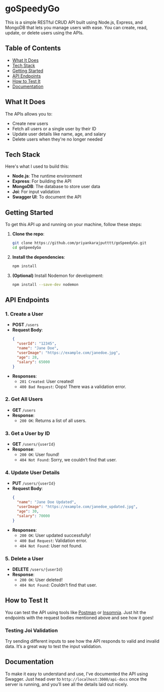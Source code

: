 # goSpeedyGo

This is a simple RESTful CRUD API built using Node.js, Express, and MongoDB that lets you manage users with ease. You can 
create, read, update, or delete users using the APIs.

## Table of Contents

- [What It Does](#what-it-does)
- [Tech Stack](#tech-stack)
- [Getting Started](#getting-started)
- [API Endpoints](#api-endpoints)
- [How to Test It](#how-to-test-it)
- [Documentation](#documentation)

## What It Does

The APIs allows you to:
- Create new users
- Fetch all users or a single user by their ID
- Update user details like name, age, and salary
- Delete users when they're no longer needed

## Tech Stack

Here's what I used to build this:
- **Node.js**: The runtime environment
- **Express**: For building the API
- **MongoDB**: The database to store user data
- **Joi**: For input validation
- **Swagger UI**: To document the API

## Getting Started

To get this API up and running on your machine, follow these steps:

1. **Clone the repo**:
   ```bash
   git clone https://github.com/priyankarajputttt/goSpeedyGo.git
   cd goSpeedyGo
   ```

2. **Install the dependencies**:
   ```bash
   npm install
   ```

3. **(Optional)** Install Nodemon for development:
   ```bash
   npm install --save-dev nodemon
   ```

## API Endpoints

### 1. Create a User
- **POST** `/users`
- **Request Body**:
    ```json
    {
      "userId": "12345",
      "name": "Jane Doe",
      "userImage": "https://example.com/janedoe.jpg",
      "age": 28,
      "salary": 65000
    }
    ```
- **Responses**:
    - `201 Created`: User created!
    - `400 Bad Request`: Oops! There was a validation error.

### 2. Get All Users
- **GET** `/users`
- **Response**:
    - `200 OK`: Returns a list of all users.

### 3. Get a User by ID
- **GET** `/users/{userId}`
- **Response**:
    - `200 OK`: User found!
    - `404 Not Found`: Sorry, we couldn’t find that user.

### 4. Update User Details
- **PUT** `/users/{userId}`
- **Request Body**:
    ```json
    {
      "name": "Jane Doe Updated",
      "userImage": "https://example.com/janedoe_updated.jpg",
      "age": 30,
      "salary": 70000
    }
    ```
- **Responses**:
    - `200 OK`: User updated successfully!
    - `400 Bad Request`: Validation error.
    - `404 Not Found`: User not found.

### 5. Delete a User
- **DELETE** `/users/{userId}`
- **Response**:
    - `200 OK`: User deleted!
    - `404 Not Found`: Couldn’t find that user.

## How to Test It

You can test the API using tools like [Postman](https://www.postman.com/) or [Insomnia](https://insomnia.rest/). Just hit the endpoints with the request bodies mentioned above and see how it goes!

### Testing Joi Validation
Try sending different inputs to see how the API responds to valid and invalid data. It’s a great way to test the input validation.

## Documentation

To make it easy to understand and use, I’ve documented the API using Swagger. Just head over to `http://localhost:3000/api-docs` once the server is running, and you’ll see all the details laid out nicely.
